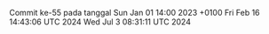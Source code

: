 Commit ke-55 pada tanggal Sun Jan 01 14:00 2023 +0100
Fri Feb 16 14:43:06 UTC 2024
Wed Jul  3 08:31:11 UTC 2024
